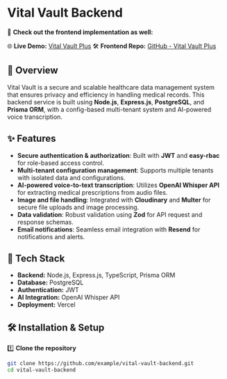 # Vital Vault Backend

🚀 **Check out the frontend implementation as well:**

🌐 **Live Demo:** [Vital Vault Plus]([https://example.com](https://vital-vault-plus.vercel.app/))  
🛠️ **Frontend Repo:** [GitHub - Vital Vault Plus]([https://github.com/example/vital-vault-plus](https://github.com/007aneesh/vital-vault-plus))

## 📌 Overview

Vital Vault is a secure and scalable healthcare data management system that ensures privacy and efficiency in handling medical records. This backend service is built using **Node.js**, **Express.js**, **PostgreSQL**, and **Prisma ORM**, with a config-based multi-tenant system and AI-powered voice transcription.

## ✨ Features

- **Secure authentication & authorization**: Built with **JWT** and **easy-rbac** for role-based access control.
- **Multi-tenant configuration management**: Supports multiple tenants with isolated data and configurations.
- **AI-powered voice-to-text transcription**: Utilizes **OpenAI Whisper API** for extracting medical prescriptions from audio files.
- **Image and file handling**: Integrated with **Cloudinary** and **Multer** for secure file uploads and image processing.
- **Data validation**: Robust validation using **Zod** for API request and response schemas.
- **Email notifications**: Seamless email integration with **Resend** for notifications and alerts.

## 🚀 Tech Stack

- **Backend:** Node.js, Express.js, TypeScript, Prisma ORM
- **Database:** PostgreSQL
- **Authentication:** JWT
- **AI Integration:** OpenAI Whisper API
- **Deployment:** Vercel

## 🛠 Installation & Setup

1️⃣ **Clone the repository**
   ```bash
   git clone https://github.com/example/vital-vault-backend.git
   cd vital-vault-backend
